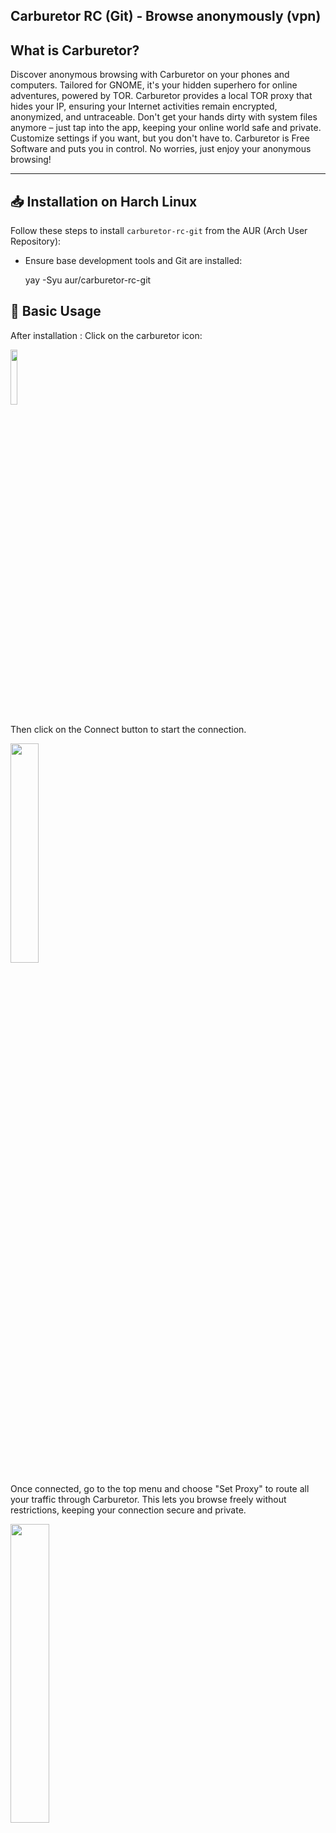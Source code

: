 Carburetor RC (Git) ‐ Browse anonymously (vpn)
---

## What is Carburetor?
Discover anonymous browsing with Carburetor on your phones and computers. Tailored for GNOME, it's your hidden superhero for online adventures, powered by TOR. Carburetor provides a local TOR proxy that hides your IP, ensuring your Internet activities remain encrypted, anonymized, and untraceable. Don't get your hands dirty with system files anymore – just tap into the app, keeping your online world safe and private. Customize settings if you want, but you don't have to. Carburetor is Free Software and puts you in control. No worries, just enjoy your anonymous browsing!

---

## **📥 Installation on Harch Linux**  
Follow these steps to install `carburetor-rc-git` from the AUR (Arch User Repository):

 - Ensure base development tools and Git are installed:  

    yay -Syu aur/carburetor-rc-git
     

## **🚀 Basic Usage**  
After installation :
 Click on the carburetor icon:

<img src="https://github.com/user-attachments/assets/f248cc80-074a-4c72-83c5-4035e8129ac8" width="15%">

 Then click on the Connect button to start the connection.
 
<img src="https://github.com/user-attachments/assets/fd024798-f0cb-48ac-aa69-ef8c62d48dbb" width="30%">

Once connected, go to the top menu and choose "Set Proxy" to route all your traffic through Carburetor. This lets you browse freely without restrictions, keeping your connection secure and private.

<img src="https://github.com/user-attachments/assets/7bbb0634-de2e-418a-beb3-fe65e4a345cb" width="35%">






